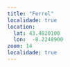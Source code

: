 ```yaml
---
title: "Ferrol"
localidade: true
location:
  lat: 43.4820100
  lon:  -8.2248900
zoom: 14
localidade: true
---
```

